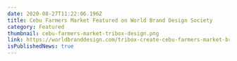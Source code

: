 ```yaml
---
date: 2020-08-27T11:22:06.196Z
title: Cebu Farmers Market Featured on World Brand Design Society
category: Featured
thumbnail: cebu-farmers-market-tribox-design.png
link: https://worldbranddesign.com/tribox-create-cebu-farmers-market-brand-identity/
isPublishedNews: true
---
```

